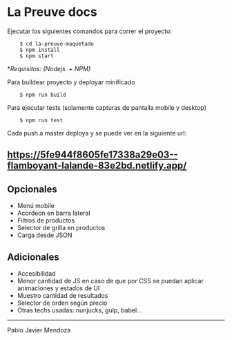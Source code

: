# La Preuve docs

Ejecutar los siguientes comandos para correr el proyecto:

```shell
    $ cd la-preuve-maquetado
    $ npm install
    $ npm start
```

**Requisitos: (Nodejs. + NPM)*


Para buildear proyecto y deployar minificado

```shell
    $ npm run build
````

Para ejecutar tests (solamente capturas de pantalla mobile y desktop)

```shell
    $ npm run test
````

Cada push a master deploya y se puede ver en la siguiente url:
## https://5fe944f8605fe17338a29e03--flamboyant-lalande-83e2bd.netlify.app/

## Opcionales
- Menú mobile
- Acordeon en barra lateral
- Filtros de productos
- Selector de grilla en productos
- Carga desde JSON

## Adicionales
- Accesibilidad
- Menor cantidad de JS en caso de que por CSS se puedan aplicar animaciones y estados de UI
- Muestro cantidad de resultados
- Selector de orden según precio
- Otras techs usadas: nunjucks, gulp, babel...


----------

Pablo Javier Mendoza